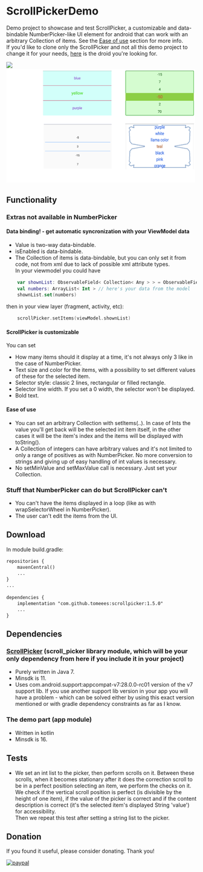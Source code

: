 # ScrollPickerDemo
Demo project to showcase and test ScrollPicker, a customizable and data-bindable NumberPicker-like UI element for android that can work with an arbitrary Collection of items. See the [Ease of use](#Ease) section for more info.  
If you'd like to clone only the ScrollPicker and not all this demo project to change it for your needs, [here](https://github.com/tomeeeS/ScrollPicker) is the droid you're looking for.
  
<p >
  <img src="https://github.com/tomeeeS/ScrollPickerDemo/blob/master/raw/demo big.gif" width="240" />
  <img src="https://github.com/tomeeeS/ScrollPickerDemo/blob/master/raw/possibility showcase.png" width="500" /> 
</p>

## Functionality
### Extras not available in NumberPicker
#### Data binding! - get automatic syncronization with your ViewModel data
* Value is two-way data-bindable.
* isEnabled is data-bindable.
* The Collection of items is data-bindable, but you can only set it from code, not from xml due to lack of possible xml attribute types.  
In your viewmodel you could have
```kotlin
    var shownList: ObservableField< Collection< Any > > = ObservableField()
    val numbers: ArrayList< Int > // here's your data from the model
    shownList.set(numbers)
```
then in your view layer (fragment, activity, etc):
```kotlin
    scrollPicker.setItems(viewModel.shownList)
```

#### ScrollPicker is customizable
You can set  
* How many items should it display at a time, it's not always only 3 like in the case of NumberPicker.
* Text size and color for the items, with a possibility to set different values of these for the selected item.
* Selector style: classic 2 lines, rectangular or filled rectangle.
* Selector line width. If you set a 0 width, the selector won't be displayed.
* Bold text.

#### <a name="Ease"/>Ease of use
* You can set an arbitrary Collection with setItems(..). In case of Ints the value you'll get back will be the selected int item itself, in the other cases it will be the item's index and the items will be displayed with toString().
* A Collection of integers can have arbitrary values and it's not limited to only a range of positives as with NumberPicker. No more conversion to strings and giving up of easy handling of int values is necessary.
* No setMinValue and setMaxValue call is necessary. Just set your Collection.

### Stuff that NumberPicker can do but ScrollPicker can't
* You can't have the items displayed in a loop (like as with wrapSelectorWheel in NumberPicker).
* The user can't edit the items from the UI.

## Download
In module build.gradle:
```
repositories {
    mavenCentral()
    ...
}
...

dependencies {
    implementation "com.github.tomeees:scrollpicker:1.5.0"
    ...
}
```
    
## Dependencies

### [ScrollPicker](https://github.com/tomeeeS/ScrollPicker) (scroll_picker library module, which will be your only dependency from here if you include it in your project)
* Purely written in Java 7.  
* Minsdk is 11.  
* Uses com.android.support:appcompat-v7:28.0.0-rc01 version of the v7 support lib. If you use another support lib version in your app you will have a problem - which can be solved either by using this exact version mentioned or with gradle dependency constraints as far as I know.

### The demo part (app module)
* Written in kotlin 
* Minsdk is 16.  

## Tests
* We set an int list to the picker, then perform scrolls on it. Between these scrolls, when it becomes stationary after it does the correction scroll to be in a perfect position selecting an item, we perform the checks on it. We check if the vertical scroll position is perfect (is divisible by the height of one item), if the value of the picker is correct and if the content description is correct (it's the selected item's displayed String 'value') for accessibility.  
Then we repeat this test after setting a string list to the picker.

## Donation
If you found it useful, please consider donating. Thank you!  

[![paypal](https://www.paypalobjects.com/en_US/i/btn/btn_donateCC_LG.gif)](https://www.paypal.com/cgi-bin/webscr?cmd=_s-xclick&hosted_button_id=6B7WYZW78DBS2)
